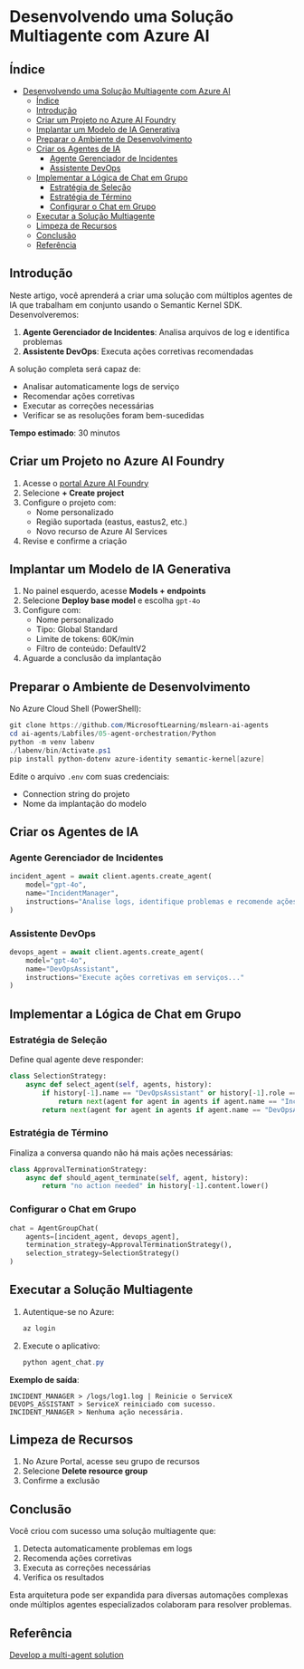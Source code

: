 # Desenvolvendo uma Solução Multiagente com Azure AI

## Índice
- [Desenvolvendo uma Solução Multiagente com Azure AI](#desenvolvendo-uma-solução-multiagente-com-azure-ai)
  - [Índice](#índice)
  - [Introdução](#introdução)
  - [Criar um Projeto no Azure AI Foundry](#criar-um-projeto-no-azure-ai-foundry)
  - [Implantar um Modelo de IA Generativa](#implantar-um-modelo-de-ia-generativa)
  - [Preparar o Ambiente de Desenvolvimento](#preparar-o-ambiente-de-desenvolvimento)
  - [Criar os Agentes de IA](#criar-os-agentes-de-ia)
    - [Agente Gerenciador de Incidentes](#agente-gerenciador-de-incidentes)
    - [Assistente DevOps](#assistente-devops)
  - [Implementar a Lógica de Chat em Grupo](#implementar-a-lógica-de-chat-em-grupo)
    - [Estratégia de Seleção](#estratégia-de-seleção)
    - [Estratégia de Término](#estratégia-de-término)
    - [Configurar o Chat em Grupo](#configurar-o-chat-em-grupo)
  - [Executar a Solução Multiagente](#executar-a-solução-multiagente)
  - [Limpeza de Recursos](#limpeza-de-recursos)
  - [Conclusão](#conclusão)
  - [Referência](#referência)


## Introdução
Neste artigo, você aprenderá a criar uma solução com múltiplos agentes de IA que trabalham em conjunto usando o Semantic Kernel SDK. Desenvolveremos:

1. **Agente Gerenciador de Incidentes**: Analisa arquivos de log e identifica problemas
2. **Assistente DevOps**: Executa ações corretivas recomendadas

A solução completa será capaz de:
- Analisar automaticamente logs de serviço
- Recomendar ações corretivas
- Executar as correções necessárias
- Verificar se as resoluções foram bem-sucedidas

**Tempo estimado**: 30 minutos


## Criar um Projeto no Azure AI Foundry
1. Acesse o [portal Azure AI Foundry](https://ai.azure.com)
2. Selecione **+ Create project**
3. Configure o projeto com:
   - Nome personalizado
   - Região suportada (eastus, eastus2, etc.)
   - Novo recurso de Azure AI Services
4. Revise e confirme a criação


## Implantar um Modelo de IA Generativa
1. No painel esquerdo, acesse **Models + endpoints**
2. Selecione **Deploy base model** e escolha `gpt-4o`
3. Configure com:
   - Nome personalizado
   - Tipo: Global Standard
   - Limite de tokens: 60K/min
   - Filtro de conteúdo: DefaultV2
4. Aguarde a conclusão da implantação


## Preparar o Ambiente de Desenvolvimento
No Azure Cloud Shell (PowerShell):

```powershell
git clone https://github.com/MicrosoftLearning/mslearn-ai-agents
cd ai-agents/Labfiles/05-agent-orchestration/Python
python -m venv labenv
./labenv/bin/Activate.ps1
pip install python-dotenv azure-identity semantic-kernel[azure]
```

Edite o arquivo `.env` com suas credenciais:
- Connection string do projeto
- Nome da implantação do modelo


## Criar os Agentes de IA
### Agente Gerenciador de Incidentes
```python
incident_agent = await client.agents.create_agent(
    model="gpt-4o",
    name="IncidentManager",
    instructions="Analise logs, identifique problemas e recomende ações..."
)
```

### Assistente DevOps
```python
devops_agent = await client.agents.create_agent(
    model="gpt-4o",
    name="DevOpsAssistant",
    instructions="Execute ações corretivas em serviços..."
)
```


## Implementar a Lógica de Chat em Grupo
### Estratégia de Seleção
Define qual agente deve responder:

```python
class SelectionStrategy:
    async def select_agent(self, agents, history):
        if history[-1].name == "DevOpsAssistant" or history[-1].role == "USER":
            return next(agent for agent in agents if agent.name == "IncidentManager")
        return next(agent for agent in agents if agent.name == "DevOpsAssistant")
```

### Estratégia de Término
Finaliza a conversa quando não há mais ações necessárias:

```python
class ApprovalTerminationStrategy:
    async def should_agent_terminate(self, agent, history):
        return "no action needed" in history[-1].content.lower()
```

### Configurar o Chat em Grupo
```python
chat = AgentGroupChat(
    agents=[incident_agent, devops_agent],
    termination_strategy=ApprovalTerminationStrategy(),
    selection_strategy=SelectionStrategy()
)
```


## Executar a Solução Multiagente
1. Autentique-se no Azure:
   ```powershell
   az login
   ```
2. Execute o aplicativo:
   ```powershell
   python agent_chat.py
   ```

**Exemplo de saída**:
```
INCIDENT_MANAGER > /logs/log1.log | Reinicie o ServiceX
DEVOPS_ASSISTANT > ServiceX reiniciado com sucesso.
INCIDENT_MANAGER > Nenhuma ação necessária.
```


## Limpeza de Recursos
1. No Azure Portal, acesse seu grupo de recursos
2. Selecione **Delete resource group**
3. Confirme a exclusão


## Conclusão
Você criou com sucesso uma solução multiagente que:
1. Detecta automaticamente problemas em logs
2. Recomenda ações corretivas
3. Executa as correções necessárias
4. Verifica os resultados

Esta arquitetura pode ser expandida para diversas automações complexas onde múltiplos agentes especializados colaboram para resolver problemas.

## Referência
[Develop a multi-agent solution](https://microsoftlearning.github.io/mslearn-ai-agents/Instructions/05-agent-orchestration.html)